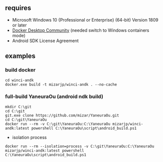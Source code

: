## requires

- Microsoft Windows 10 {Professional or Enterprise} (64-bit) Version 1809 or later
- [Docker Desktop Community](https://hub.docker.com/editions/community/docker-ce-desktop-windows) (needed switch to Windows containers mode)
- Android SDK License Agreement

## examples

### build docker

```
cd winci-andk
docker.exe build -t mizarjp/winci-andk . --no-cache
```

### full-build YaneuraOu (android ndk build)

```
mkdir C:\git
cd C:\git
git.exe clone https://github.com/mizar/YaneuraOu.git
cd C:\git\YaneuraOu
docker run --rm -v C:\git\YaneuraOu:C:\YaneuraOu mizarjp/winci-andk:latest powershell C:\YaneuraOu\script\android_build.ps1
```

- isolation process

```
docker run --rm --isolation=process -v C:\git\YaneuraOu:C:\YaneuraOu mizarjp/winci-andk:latest powershell C:\YaneuraOu\script\android_build.ps1
```
